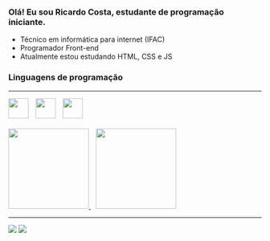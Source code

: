 ### Olá! Eu sou Ricardo Costa, estudante de programação iniciante.

- Técnico em informática para internet (IFAC)
- Programador Front-end
- Atualmente estou estudando HTML, CSS e JS

### Linguagens de programação
---
<div style="display: inline-block;">
    <img width="40px" style="margin-left: 0" src="https://cdn.jsdelivr.net/gh/devicons/devicon/icons/css3/css3-original.svg" />
    <img width="40px" style="margin-left: 10px" src="https://cdn.jsdelivr.net/gh/devicons/devicon/icons/html5/html5-original.svg"/>
    <img width="40px" style="margin-left: 10px" src="https://cdn.jsdelivr.net/gh/devicons/devicon/icons/javascript/javascript-original.svg" />
</div>

<br>
<br>

<div>
  <a href="https://github.com/Ricardo-Cs">
    <img height="160em" src="https://github-readme-stats.vercel.app/api?username=Ricardo-Cs&show_icons=true&theme=monokai&include_all_commits=true&count_private=true"/>
    <img height="160em" style="margin-left: 10px;" src="https://github-readme-stats.vercel.app/api/top-langs/?username=Ricardo-Cs&layout=compact&langs_count=7&theme=monokai"/>
  </a>
</div>

---

<div>
    <a href="https://instagram.com/ricardo.silvac" target="_blank"><img src="https://img.shields.io/badge/-Instagram-%23E4405F?style=for-the-badge&logo=instagram&logoColor=white" target="_blank"></a>
    <a href="https://www.linkedin.com/in/ricardo-costa-16b513255" target="_blank"><img src="https://img.shields.io/badge/-LinkedIn-%230077B5?style=for-the-badge&logo=linkedin&logoColor=white" target="_blank"></a> 
</div>
